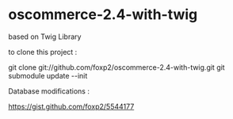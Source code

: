 oscommerce-2.4-with-twig
========================

based on Twig Library

to clone this project : 

git clone git://github.com/foxp2/oscommerce-2.4-with-twig.git
git submodule update --init

Database modifications :

https://gist.github.com/foxp2/5544177



